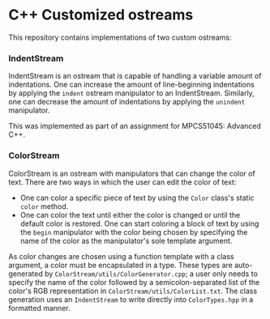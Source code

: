 # C++ Customized ostreams

This repository contains implementations of two custom ostreams:

### IndentStream

IndentStream is an ostream that is capable of handling a variable amount of indentations. One can increase the amount of 
line-beginning indentations by applying the `indent` ostream manipulator to an IndentStream. Similarly, one can decrease the 
amount of indentations by applying the `unindent` manipulator.

This was implemented as part of an assignment for MPCS51045: Advanced C++.

### ColorStream

ColorStream is an ostream with manipulators that can change the color of text. There are two ways in which the user can
edit the color of text:

- One can color a specific piece of text by using the `Color` class's static `color` method.
- One can color the text until either the color is changed or until the default color is restored. One can start coloring a block
of text by using the `begin` manipulator with the color being chosen by specifying the name of the color as the manipulator's
sole template argument.

As color changes are chosen using a function template with a class argument, a color must be encapsulated in a type. These
types are auto-generated by `ColorStream/utils/ColorGenerator.cpp`; a user only needs to specify the name of the color
followed by a semicolon-separated list of the color's RGB representation in `ColorStream/utils/ColorList.txt`. The class generation
uses an `IndentStream` to write directly into `ColorTypes.hpp` in a formatted manner.


